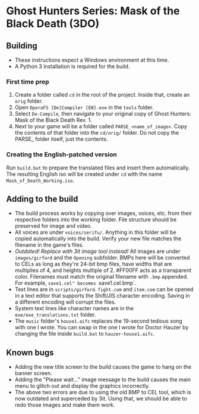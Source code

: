 # Ghost Hunters Series: Mask of the Black Death (3DO)
## Building
- These instructions expect a Windows environment at this time.
- A Python 3 installation is required for the build.

### First time prep
1. Create a folder called `cd` in the root of the project. Inside that, create an `orig` folder.
2. Open `OperaFS [De]Compiler [EN].exe` in the `tools` folder.
3. Select `De-Compile`, then navigate to your original copy of Ghost Hunters: Mask of the Black Death Rev. 1.
4. Next to your game will be a folder called `PARSE_<name_of_image>`. Copy the contents of that folder into the `cd/orig/` folder. Do not copy the PARSE_ folder itself, just the contents.

### Creating the English-patched version
Run `build.bat` to prepare the translated files and insert them automatically. The resulting English iso will be created under `cd` with the name `Mask_of_Death_Working.iso`.

## Adding to the build
- The build process works by copying over images, voices, etc. from their respective folders into the working folder. File structure should be preserved for image and video.
- All voices are under `voices/serifu/`. Anything in this folder will be copied automatically into the build. Verify your new file matches the filename in the game's files.
- *Outdated! Replace with 3it image tool instead!* All images are under `images/girford` and the `Opening` subfolder. BMPs here will be converted to CELs as long as they're 24-bit bmp files, have widths that are multiplies of 4, and heights multiple of 2. #FF00FF acts as a transparent color. Filenames must match the original filename with `.bmp` appended. For example, `save1.cel" becomes `save1.cel.bmp`.
- Text lines are in `scripts/girford`. `fight.com` and `item.com` can be opened in a text editor that supports the Shift/JIS character encoding. Saving in a different encoding will corrupt the files.
- System text lines like character names are in the `exe/exe_translations.txt` folder.
- The `music` folder's `house1.aifc` replaces the 19-second tedious song with one I wrote. You can swap in the one I wrote for Doctor Hauzer by changing the file inside `build.bat` to `hauzer-house1.aifc`.

## Known bugs
- Adding the new title screen to the build causes the game to hang on the banner screen.
- Adding the "Please wait..." image message to the build causes the main menu to glitch out and display the graphics incorrectly.
- The above two errors are due to using the old BMP to CEL tool, which is now outdated and superceded by 3it. Using that, we should be able to redo those images and make them work.